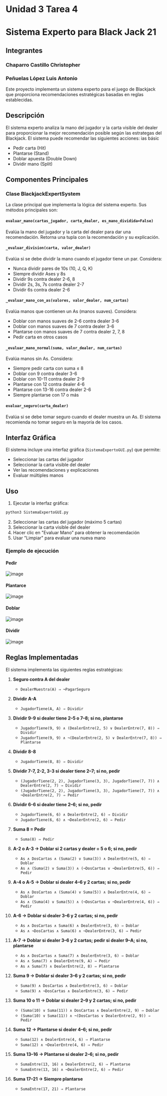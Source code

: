 # Unidad 3 Tarea 4
# Sistema Experto para Black Jack 21

## Integrantes
### Chaparro Castillo Christopher
### Peñuelas López Luis Antonio

Este proyecto implementa un sistema experto para el juego de Blackjack que proporciona recomendaciones estratégicas basadas en reglas establecidas.

## Descripción

El sistema experto analiza la mano del jugador y la carta visible del dealer para proporcionar la mejor recomendación posible según las estrategas del Blackjack. El sistema puede recomendar las siguientes acciones:
ias básic
- Pedir carta (Hit)
- Plantarse (Stand)
- Doblar apuesta (Double Down)
- Dividir mano (Split)

## Componentes Principales

### Clase BlackjackExpertSystem

La clase principal que implementa la lógica del sistema experto. Sus métodos principales son:

#### `evaluar_mano(cartas_jugador, carta_dealer, es_mano_dividida=False)`
Evalúa la mano del jugador y la carta del dealer para dar una recomendación. Retorna una tupla con la recomendación y su explicación.

#### `_evaluar_division(carta, valor_dealer)`
Evalúa si se debe dividir la mano cuando el jugador tiene un par. Considera:
- Nunca dividir pares de 10s (10, J, Q, K)
- Siempre dividir Ases y 8s
- Dividir 9s contra dealer 2-6, 8
- Dividir 2s, 3s, 7s contra dealer 2-7
- Dividir 6s contra dealer 2-6

#### `_evaluar_mano_con_as(valores, valor_dealer, num_cartas)`
Evalúa manos que contienen un As (manos suaves). Considera:
- Doblar con manos suaves de 2-6 contra dealer 3-6
- Doblar con manos suaves de 7 contra dealer 3-6
- Plantarse con manos suaves de 7 contra dealer 2, 7, 8
- Pedir carta en otros casos

#### `_evaluar_mano_normal(suma, valor_dealer, num_cartas)`
Evalúa manos sin As. Considera:
- Siempre pedir carta con suma ≤ 8
- Doblar con 9 contra dealer 3-6
- Doblar con 10-11 contra dealer 2-9
- Plantarse con 12 contra dealer 4-6
- Plantarse con 13-16 contra dealer 2-6
- Siempre plantarse con 17 o más

#### `evaluar_seguro(carta_dealer)`
Evalúa si se debe tomar seguro cuando el dealer muestra un As. El sistema recomienda no tomar seguro en la mayoría de los casos.

## Interfaz Gráfica

El sistema incluye una interfaz gráfica (`SistemaExpertoGUI.py`) que permite:
- Seleccionar las cartas del jugador
- Seleccionar la carta visible del dealer
- Ver las recomendaciones y explicaciones
- Evaluar múltiples manos

## Uso

1. Ejecutar la interfaz gráfica:
```bash
python3 SistemaExpertoGUI.py
```

2. Seleccionar las cartas del jugador (máximo 5 cartas)
3. Seleccionar la carta visible del dealer
4. Hacer clic en "Evaluar Mano" para obtener la recomendación
5. Usar "Limpiar" para evaluar una nueva mano

### Ejemplo de ejecución

#### Pedir
![image](https://github.com/user-attachments/assets/4e76d978-6c5c-4277-9c2d-3d95b2de59cc)

#### Plantarce

![image](https://github.com/user-attachments/assets/0d79d3f2-eace-4039-a14f-290b8465421c)

#### Doblar

![image](https://github.com/user-attachments/assets/2c0c7beb-e7f0-4a84-b2c9-1b53d16bbacb)

#### Dividir

![image](https://github.com/user-attachments/assets/6dc41e63-955f-4af1-8842-1c2a2a1885c2)

## Reglas Implementadas

El sistema implementa las siguientes reglas estratégicas:
1. **Seguro contra A del dealer**
   - `DealerMuestra(A) ⇒ ¬PagarSeguro`

2. **Dividir A-A**
   - `JugadorTiene(A, A) ⇒ Dividir`

3. **Dividir 9-9 si dealer tiene 2–5 o 7–8; si no, plantarse**
   - `JugadorTiene(9, 9) ∧ (DealerEntre(2, 5) ∨ DealerEntre(7, 8)) ⇒ Dividir`
   - `JugadorTiene(9, 9) ∧ ¬(DealerEntre(2, 5) ∨ DealerEntre(7, 8)) ⇒ Plantarse`

4. **Dividir 8-8**
   - `JugadorTiene(8, 8) ⇒ Dividir`

5. **Dividir 7-7, 2-2, 3-3 si dealer tiene 2–7; si no, pedir**
   - `(JugadorTiene(2, 2), JugadorTiene(3, 3), JugadorTiene(7, 7)) ∧ DealerEntre(2, 7) ⇒ Dividir`
   - `(JugadorTiene(2, 2), JugadorTiene(3, 3), JugadorTiene(7, 7)) ∧ ¬DealerEntre(2, 7) ⇒ Pedir`

6. **Dividir 6-6 si dealer tiene 2–6; si no, pedir**
   - `JugadorTiene(6, 6) ∧ DealerEntre(2, 6) ⇒ Dividir`
   - `JugadorTiene(6, 6) ∧ ¬DealerEntre(2, 6) ⇒ Pedir`

7. **Suma 8 = Pedir**
   - `Suma(8) ⇒ Pedir`

8. **A-2 o A-3 → Doblar si 2 cartas y dealer = 5 o 6; si no, pedir**
   - `As ∧ DosCartas ∧ (Suma(2) ∨ Suma(3)) ∧ DealerEntre(5, 6) ⇒ Doblar`
   - `As ∧ (Suma(2) ∨ Suma(3)) ∧ (¬DosCartas ∨ ¬DealerEntre(5, 6)) ⇒ Pedir`

9. **A-4 o A-5 → Doblar si dealer 4–6 y 2 cartas; si no, pedir**
   - `As ∧ DosCartas ∧ (Suma(4) ∨ Suma(5)) ∧ DealerEntre(4, 6) ⇒ Doblar`
   - `As ∧ (Suma(4) ∨ Suma(5)) ∧ (¬DosCartas ∨ ¬DealerEntre(4, 6)) ⇒ Pedir`

11. **A-6 → Doblar si dealer 3–6 y 2 cartas; si no, pedir**
    - `As ∧ DosCartas ∧ Suma(6) ∧ DealerEntre(3, 6) ⇒ Doblar`
    - `As ∧ ¬DosCartas ∧ Suma(6) ∧ ¬DealerEntre(3, 6) ⇒ Pedir`

13. **A-7 → Doblar si dealer 3–6 y 2 cartas; pedir si dealer 9–A; si no, plantarse**
    - `As ∧ DosCartas ∧ Suma(7) ∧ DealerEntre(3, 6) ⇒ Doblar`
    - `As ∧ Suma(7) ∧ DealerEntre(9, A) ⇒ Pedir`
    - `As ∧ Suma(7) ∧ DealerEntre(2, 8) ⇒ Plantarse`

15. **Suma 9 → Doblar si dealer 3–6 y 2 cartas; si no, pedir**
    - `Suma(9) ∧ DosCartas ∧ DealerEntre(3, 6) ⇒ Doblar`
    - `Suma(9) ∧ ¬DosCartas ∧ DealerEntre(3, 6) ⇒ Pedir`

16. **Suma 10 o 11 → Doblar si dealer 2–9 y 2 cartas; si no, pedir**
    - `(Suma(10) ∨ Suma(11)) ∧ DosCartas ∧ DealerEntre(2, 9) ⇒ Doblar`
    - `(Suma(10) ∨ Suma(11)) ∧ ¬(DosCartas ∨ DealerEntre(2, 9)) ⇒ Pedir`

17. **Suma 12 → Plantarse si dealer 4–6; si no, pedir**
    - `Suma(12) ∧ DealerEntre(4, 6) ⇒ Plantarse`
    - `Suma(12) ∧ ¬DealerEntre(4, 6) ⇒ Pedir`

18. **Suma 13–16 → Plantarse si dealer 2–6; si no, pedir**
    - `SumaEntre(13, 16) ∧ DealerEntre(2, 6) ⇒ Plantarse`
    - `SumaEntre(13, 16) ∧ ¬DealerEntre(2, 6) ⇒ Pedir`

19. **Suma 17–21 → Siempre plantarse**
    - `SumaEntre(17, 21) ⇒ Plantarse`

